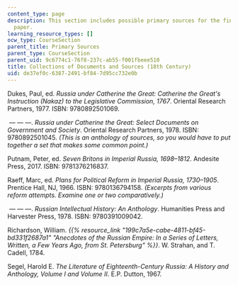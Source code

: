 ```yaml
---
content_type: page
description: This section includes possible primary sources for the final research
  paper.
learning_resource_types: []
ocw_type: CourseSection
parent_title: Primary Sources
parent_type: CourseSection
parent_uid: 9c6774c1-76f8-237c-ab55-f001fbeee510
title: Collections of Documents and Sources (18th Century)
uid: de37ef0c-6387-2491-bf84-7d95cc732e0b
---
```


Dukes, Paul, ed. _Russia under Catherine the Great: Catherine the Great's Instruction (Nakaz) to the Legislative Commission, 1767_. Oriental Research Partners, 1977. ISBN: 9780892501069.

 — — —. _Russia under Catherine the Great: Select Documents on Government and Society_. Oriental Research Partners, 1978. ISBN: 9780892501045. _(This is an anthology of sources, so you would have to put together a set that makes some common point.)_

Putnam, Peter, ed. _Seven Britons in Imperial Russia, 1698–1812_. Andesite Press, 2017. ISBN: 9781376216837. 

Raeff, Marc, ed. _Plans for Political Reform in Imperial Russia, 1730–1905_. Prentice Hall, NJ, 1966. ISBN: 9780136794158. _(Excerpts from various reform attempts. Examine one or two comparatively.)_

 — — —. _Russian Intellectual History: An Anthology_. Humanities Press and Harvester Press, 1978. ISBN: 9780391009042. 

Richardson, William. _{{% resource_link "199c7a5e-cabe-4811-bf45-bd331f2687a1" "Anecdotes of the Russian Empire: In a Series of Letters, Written, a Few Years Ago, from St. Petersburg" %}}_. W. Strahan, and T. Cadell, 1784.

Segel, Harold E. _The Literature of Eighteenth-Century Russia: A History and Anthology, Volume I and Volume II_. E.P. Dutton, 1967.